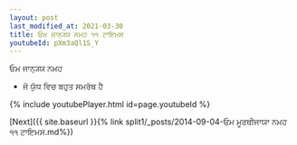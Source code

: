```yaml
---
layout: post
last_modified_at: 2021-03-30
title: ਓਮ ਜਾਨ੍ਯ੍ਯ ਨਮਹ ੧੧ ਟਾਇਮਸ
youtubeId: pXm3aQl1S_Y
---
```

 
 
 ਓਮ ਜਾਨ੍ਯ੍ਯ ਨਮਹ  
 
 -  ਜੋ ਯੁੱਧ ਵਿਚ ਬਹੁਤ ਸਮਰੱਥ ਹੈ 
 
  
 
  
 
 
 
 
 
 


{% include youtubePlayer.html id=page.youtubeId %}
 
[Next]({{ site.baseurl }}{% link  split1/_posts/2014-09-04-ਓਮ ਮੂਰਥੀਜਾਯਾ ਨਮਹ ੧੧ ਟਾਇਮਸ.md%})
 
